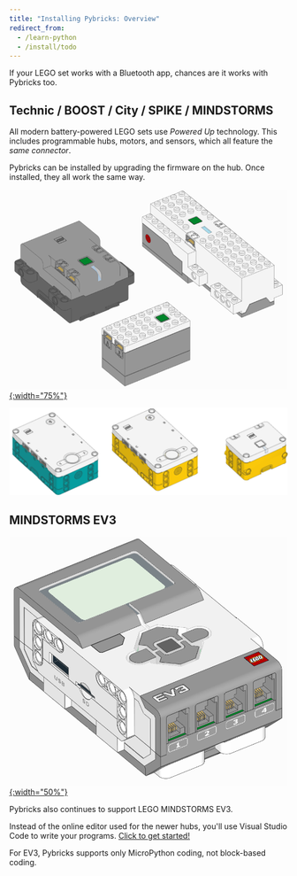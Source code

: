 ```yaml
---
title: "Installing Pybricks: Overview"
redirect_from:
  - /learn-python
  - /install/todo
---
```


If your LEGO set works with a Bluetooth app, chances are it works
with Pybricks too.

## Technic / BOOST / City / SPIKE / MINDSTORMS

All modern battery-powered LEGO sets use *Powered Up* technology. This includes
programmable hubs, motors, and sensors, which all feature the *same connector*.

Pybricks can be installed by upgrading the firmware on the hub. Once installed,
they all work the same way.

[![Powered Up hubs](technic-boost-city/powereduphubs.png){:width="75%"}](/learn/getting-started/install-pybricks/)

[![SPIKE and MINDSTORMS hubs](spike-mindstorms/primeinventorhub.png)](/learn/getting-started/install-pybricks/)

## MINDSTORMS EV3

[![EV3 Brick](mindstorms-ev3/ev3brick.png){:width="50%"}](/install/mindstorms-ev3/installation)

Pybricks also continues to support LEGO MINDSTORMS EV3.

Instead of the online editor used for the newer hubs, you'll use Visual Studio
Code to write your programs.
[Click to get started!](/install/mindstorms-ev3/installation)

For EV3, Pybricks supports only MicroPython coding, not block-based coding.
